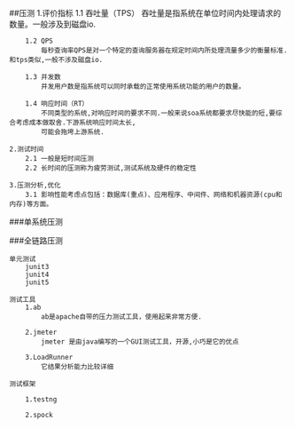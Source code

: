 ##压测
    1.评价指标
        1.1 吞吐量（TPS）
            吞吐量是指系统在单位时间内处理请求的数量。一般涉及到磁盘io.
            
        1.2 QPS
            每秒查询率QPS是对一个特定的查询服务器在规定时间内所处理流量多少的衡量标准.和tps类似,一般不涉及磁盘io.
            
        1.3 并发数
            并发用户数是指系统可以同时承载的正常使用系统功能的用户的数量。
            
        1.4 响应时间（RT）
            不同类型的系统,对响应时间的要求不同.一般来说soa系统都要求尽快能的短,要综合考虑成本做取舍.下游系统响应时间太长,
            可能会拖垮上游系统.
            
    2.测试时间
        2.1 一般是短时间压测
        2.2 长时间的压测称为疲劳测试,测试系统及硬件的稳定性
        
    3.压测分析,优化
        3.1 影响性能考虑点包括：数据库(重点)、应用程序、中间件、网络和机器资源(cpu和内存)等方面。
        
        
    

###单系统压测
    
    


###全链路压测



    单元测试
        junit3
        junit4
        junit5
        
    测试工具
        1.ab
            ab是apache自带的压力测试工具，使用起来非常方便.
            
        2.jmeter
            jmeter 是由java编写的一个GUI测试工具，开源,小巧是它的优点
            
        3.LoadRunner
            它结果分析能力比较详细
        
    测试框架
    
        1.testng
        
        2.spock
        
      

    